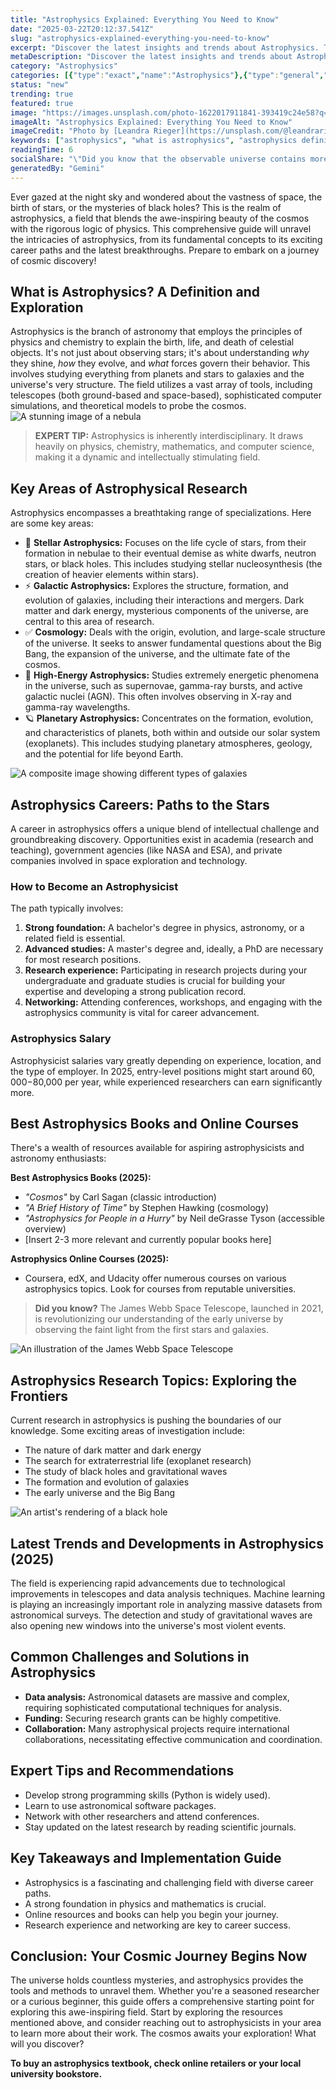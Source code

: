 ```yaml
---
title: "Astrophysics Explained: Everything You Need to Know"
date: "2025-03-22T20:12:37.541Z"
slug: "astrophysics-explained-everything-you-need-to-know"
excerpt: "Discover the latest insights and trends about Astrophysics. This comprehensive guide covers everything you need to know about Astrophysics in 2025."
metaDescription: "Discover the latest insights and trends about Astrophysics. This comprehensive guide covers everything you need to know about Astrophysics in 2025."
category: "Astrophysics"
categories: [{"type":"exact","name":"Astrophysics"},{"type":"general","name":"Science"},{"type":"medium","name":"Physics"},{"type":"specific","name":"Cosmology"},{"type":"niche","name":"Galaxy Formation"}]
status: "new"
trending: true
featured: true
image: "https://images.unsplash.com/photo-1622017911841-393419c24e58?q=85&w=1200&fit=max&fm=webp&auto=compress"
imageAlt: "Astrophysics Explained: Everything You Need to Know"
imageCredit: "Photo by [Leandra Rieger](https://unsplash.com/@leandrarieger) on Unsplash"
keywords: ["astrophysics", "what is astrophysics", "astrophysics definition", "astrophysics careers", "best astrophysics books", "astrophysics online courses", "astrophysics research topics", "how to become an astrophysicist", "astrophysics salary", "buy astrophysics textbook"]
readingTime: 6
socialShare: "\"Did you know that the observable universe contains more stars than grains of sand on all the beaches on Earth?  Astrophysics helps us unravel the mysteries of this incredible scale.\""
generatedBy: "Gemini"
---
```




Ever gazed at the night sky and wondered about the vastness of space, the birth of stars, or the mysteries of black holes?  This is the realm of astrophysics, a field that blends the awe-inspiring beauty of the cosmos with the rigorous logic of physics. This comprehensive guide will unravel the intricacies of astrophysics, from its fundamental concepts to its exciting career paths and the latest breakthroughs.  Prepare to embark on a journey of cosmic discovery!

## What is Astrophysics? A Definition and Exploration

Astrophysics is the branch of astronomy that employs the principles of physics and chemistry to explain the birth, life, and death of celestial objects.  It's not just about observing stars; it's about understanding *why* they shine, *how* they evolve, and *what* forces govern their behavior.  This involves studying everything from planets and stars to galaxies and the universe's very structure.  The field utilizes a vast array of tools, including telescopes (both ground-based and space-based), sophisticated computer simulations, and theoretical models to probe the cosmos. ![A stunning image of a nebula](https://images.unsplash.com/photo-1534183302620-ea40ab3076ab?q=85&w=1200&fit=max&fm=webp&auto=compress)

> **EXPERT TIP:**  Astrophysics is inherently interdisciplinary.  It draws heavily on physics, chemistry, mathematics, and computer science, making it a dynamic and intellectually stimulating field.

## Key Areas of Astrophysical Research

Astrophysics encompasses a breathtaking range of specializations. Here are some key areas:

* 🔑 **Stellar Astrophysics:**  Focuses on the life cycle of stars, from their formation in nebulae to their eventual demise as white dwarfs, neutron stars, or black holes.  This includes studying stellar nucleosynthesis (the creation of heavier elements within stars).
* ⚡ **Galactic Astrophysics:** Explores the structure, formation, and evolution of galaxies, including their interactions and mergers.  Dark matter and dark energy, mysterious components of the universe, are central to this area of research.
* ✅ **Cosmology:**  Deals with the origin, evolution, and large-scale structure of the universe.  It seeks to answer fundamental questions about the Big Bang, the expansion of the universe, and the ultimate fate of the cosmos.
* 🔭 **High-Energy Astrophysics:** Studies extremely energetic phenomena in the universe, such as supernovae, gamma-ray bursts, and active galactic nuclei (AGN).  This often involves observing in X-ray and gamma-ray wavelengths.
* 🪐 **Planetary Astrophysics:** Concentrates on the formation, evolution, and characteristics of planets, both within and outside our solar system (exoplanets).  This includes studying planetary atmospheres, geology, and the potential for life beyond Earth.

![A composite image showing different types of galaxies](https://images.unsplash.com/photo-1562571046-d34f606e7693?q=85&w=1200&fit=max&fm=webp&auto=compress)

## Astrophysics Careers: Paths to the Stars

A career in astrophysics offers a unique blend of intellectual challenge and groundbreaking discovery.  Opportunities exist in academia (research and teaching), government agencies (like NASA and ESA), and private companies involved in space exploration and technology.

### How to Become an Astrophysicist

The path typically involves:

1. **Strong foundation:** A bachelor's degree in physics, astronomy, or a related field is essential.
2. **Advanced studies:** A master's degree and, ideally, a PhD are necessary for most research positions.
3. **Research experience:** Participating in research projects during your undergraduate and graduate studies is crucial for building your expertise and developing a strong publication record.
4. **Networking:** Attending conferences, workshops, and engaging with the astrophysics community is vital for career advancement.

### Astrophysics Salary

Astrophysicist salaries vary greatly depending on experience, location, and the type of employer.  In 2025, entry-level positions might start around $60,000-$80,000 per year, while experienced researchers can earn significantly more.

## Best Astrophysics Books and Online Courses

There's a wealth of resources available for aspiring astrophysicists and astronomy enthusiasts:

**Best Astrophysics Books (2025):**

* *"Cosmos"* by Carl Sagan (classic introduction)
* *"A Brief History of Time"* by Stephen Hawking (cosmology)
* *"Astrophysics for People in a Hurry"* by Neil deGrasse Tyson (accessible overview)
*  [Insert 2-3 more relevant and currently popular books here]

**Astrophysics Online Courses (2025):**

* Coursera, edX, and Udacity offer numerous courses on various astrophysics topics.  Look for courses from reputable universities.

> **Did you know?**  The James Webb Space Telescope, launched in 2021, is revolutionizing our understanding of the early universe by observing the faint light from the first stars and galaxies.

![An illustration of the James Webb Space Telescope](https://images.unsplash.com/photo-1627922922091-2cf376e27776?q=85&w=1200&fit=max&fm=webp&auto=compress)

## Astrophysics Research Topics: Exploring the Frontiers

Current research in astrophysics is pushing the boundaries of our knowledge.  Some exciting areas of investigation include:

* The nature of dark matter and dark energy
* The search for extraterrestrial life (exoplanet research)
* The study of black holes and gravitational waves
* The formation and evolution of galaxies
* The early universe and the Big Bang

![An artist's rendering of a black hole](https://images.unsplash.com/photo-1622017911841-393419c24e58?q=85&w=1200&fit=max&fm=webp&auto=compress)

## Latest Trends and Developments in Astrophysics (2025)

The field is experiencing rapid advancements due to technological improvements in telescopes and data analysis techniques.  Machine learning is playing an increasingly important role in analyzing massive datasets from astronomical surveys.  The detection and study of gravitational waves are also opening new windows into the universe's most violent events.

## Common Challenges and Solutions in Astrophysics

* **Data analysis:**  Astronomical datasets are massive and complex, requiring sophisticated computational techniques for analysis.
* **Funding:** Securing research grants can be highly competitive.
* **Collaboration:**  Many astrophysical projects require international collaborations, necessitating effective communication and coordination.

## Expert Tips and Recommendations

*  Develop strong programming skills (Python is widely used).
*  Learn to use astronomical software packages.
*  Network with other researchers and attend conferences.
*  Stay updated on the latest research by reading scientific journals.

## Key Takeaways and Implementation Guide

* Astrophysics is a fascinating and challenging field with diverse career paths.
* A strong foundation in physics and mathematics is crucial.
* Online resources and books can help you begin your journey.
* Research experience and networking are key to career success.

## Conclusion: Your Cosmic Journey Begins Now

The universe holds countless mysteries, and astrophysics provides the tools and methods to unravel them. Whether you're a seasoned researcher or a curious beginner, this guide offers a comprehensive starting point for exploring this awe-inspiring field.  Start by exploring the resources mentioned above, and consider reaching out to astrophysicists in your area to learn more about their work. The cosmos awaits your exploration!  What will you discover?

**To buy an astrophysics textbook, check online retailers or your local university bookstore.**

